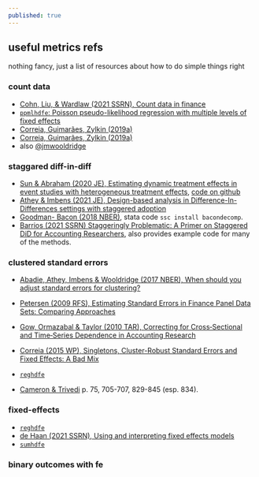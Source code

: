 ```yaml
---
published: true
---
```

## useful metrics refs

nothing fancy, just a list of resources about how to do simple things right

### count data

- [Cohn, Liu, & Wardlaw (2021 SSRN), Count data in finance](https://papers.ssrn.com/sol3/papers.cfm?abstract_id=3794859)
- [`ppmlhdfe`: Poisson pseudo-likelihood regression with multiple levels of fixed effects](http://scorreia.com/software/ppmlhdfe/)
- [Correia, Guimarães, Zylkin (2019a)](http://scorreia.com/research/ppmlhdfe.pdf)
- [Correia, Guimarães, Zylkin (2019a)](http://scorreia.com/research/separation.pdf)
- also [@jmwooldridge](https://twitter.com/jmwooldridge/status/1402044602895503363) 

### staggared diff-in-diff

- [Sun & Abraham (2020 JE), Estimating dynamic treatment effects in event studies with heterogeneous treatment effects](https://www.sciencedirect.com/science/article/pii/S030440762030378X), [code on github](https://github.com/lsun20/EventStudyInteract)
- [Athey & Imbens (2021 JE), Design-based analysis in Difference-In-Differences settings with staggered adoption](https://www.sciencedirect.com/science/article/pii/S0304407621000488)
- [Goodman- Bacon (2018 NBER)](https://www.nber.org/papers/w25018), stata code `ssc install bacondecomp`.
- [Barrios (2021 SSRN) Staggeringly Problematic: A Primer on Staggered DiD for Accounting Researchers](https://papers.ssrn.com/sol3/papers.cfm?abstract_id=3794859), also provides example code for many of the methods.

### clustered standard errors

- [Abadie, Athey, Imbens & Wooldridge (2017 NBER), When should you adjust standard errors for clustering?](https://www.nber.org/papers/w24003)
- [Petersen (2009 RFS), Estimating Standard Errors in Finance Panel Data Sets: Comparing Approaches](https://academic.oup.com/rfs/article/22/1/435/1585940?login=true)
- [Gow, Ormazabal & Taylor (2010 TAR), Correcting for Cross‐Sectional and Time‐Series Dependence in Accounting Research](https://meridian.allenpress.com/accounting-review/article-abstract/85/2/483/53814/Correcting-for-Cross-Sectional-and-Time-Series)
- [Correia (2015 WP), Singletons, Cluster-Robust Standard Errors and
Fixed Effects: A Bad Mix](http://scorreia.com/research/singletons.pdf)
- [`reghdfe`](http://scorreia.com/software/reghdfe/)

- [Cameron & Trivedi](http://cameron.econ.ucdavis.edu/mmabook/mma.html) p. 75, 705-707, 829-845 (esp. 834).

### fixed-effects

- [`reghdfe`](http://scorreia.com/software/reghdfe/)
- [de Haan (2021 SSRN), Using and interpreting fixed effects models](https://papers.ssrn.com/sol3/papers.cfm?abstract_id=3699777)
- [`sumhdfe`](https://github.com/ed-dehaan/sumhdfe)


### binary outcomes with fe

